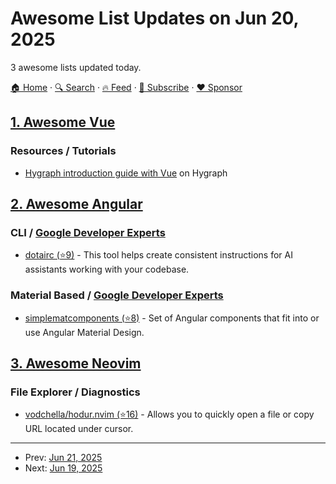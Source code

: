 # Awesome List Updates on Jun 20, 2025

3 awesome lists updated today.

[🏠 Home](/README.md) · [🔍 Search](https://www.trackawesomelist.com/search/) · [🔥 Feed](https://www.trackawesomelist.com/rss.xml) · [📮 Subscribe](https://trackawesomelist.us17.list-manage.com/subscribe?u=d2f0117aa829c83a63ec63c2f&id=36a103854c) · [❤️  Sponsor](https://github.com/sponsors/theowenyoung)



## [1. Awesome Vue](/content/vuejs/awesome-vue/README.md)

### Resources / Tutorials

*   [Hygraph introduction guide with Vue](https://hygraph.com/docs/introduction/) on Hygraph

## [2. Awesome Angular](/content/PatrickJS/awesome-angular/README.md)

### CLI / [Google Developer Experts](https://developers.google.com/experts/all/technology/web-technologies)

*   [dotairc (⭐9)](https://github.com/elecash/dotairc) - This tool helps create consistent instructions for AI assistants working with your codebase.

### Material Based / [Google Developer Experts](https://developers.google.com/experts/all/technology/web-technologies)

*   [simplematcomponents (⭐8)](https://github.com/wobkenh/simplematcomponents) - Set of Angular components that fit into or use Angular Material Design.

## [3. Awesome Neovim](/content/rockerBOO/awesome-neovim/README.md)

### File Explorer / Diagnostics

*   [vodchella/hodur.nvim (⭐16)](https://github.com/vodchella/hodur.nvim) - Allows you to quickly open a file or copy URL located under cursor.

---

- Prev: [Jun 21, 2025](/content/2025/06/21/README.md)
- Next: [Jun 19, 2025](/content/2025/06/19/README.md)